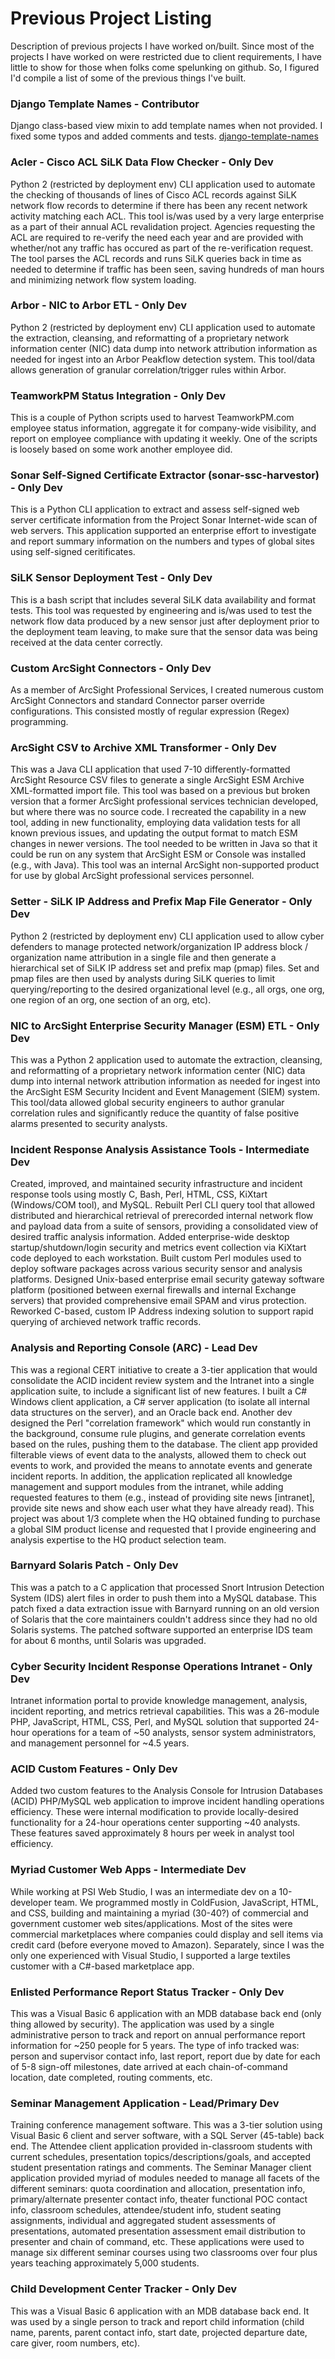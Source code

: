 # Previous Project Listing
Description of previous projects I have worked on/built. Since most of the projects I have worked on were restricted due to client requirements, I have little to show for those when folks come spelunking on github. So, I figured I'd compile a list of some of the previous things I've built.

### Django Template Names - Contributor
Django class-based view mixin to add template names when not provided. I fixed some typos and added comments and tests.
[django-template-names](https://github.com/phpdude/django-template-names)

### Acler - Cisco ACL SiLK Data Flow Checker - Only Dev
Python 2 (restricted by deployment env) CLI application used to automate the checking of thousands of lines of Cisco ACL records against SiLK network flow records to determine if there has been any recent network activity matching each ACL. This tool is/was used by a very large enterprise as a part of their annual ACL revalidation project. Agencies requesting the ACL are required to re-verify the need each year and are provided with whether/not any traffic has occured as part of the re-verification request. The tool parses the ACL records and runs SiLK queries back in time as needed to determine if traffic has been seen, saving hundreds of man hours and minimizing network flow system loading.

### Arbor - NIC to Arbor ETL - Only Dev
Python 2 (restricted by deployment env) CLI application used to automate the extraction, cleansing, and reformatting of a proprietary network information center (NIC) data dump into network attribution information as needed for ingest into an Arbor Peakflow detection system. This tool/data allows generation of granular correlation/trigger rules within Arbor.

### TeamworkPM Status Integration - Only Dev
This is a couple of Python scripts used to harvest TeamworkPM.com employee status information, aggregate it for company-wide visibility, and report on employee compliance with updating it weekly. One of the scripts is loosely based on some work another employee did.

### Sonar Self-Signed Certificate Extractor (sonar-ssc-harvestor) - Only Dev
This is a Python CLI application to extract and assess self-signed web server certificate information from the Project Sonar Internet-wide scan of web servers. This application supported an enterprise effort to investigate and report summary information on the numbers and types of global sites using self-signed ceritificates.

### SiLK Sensor Deployment Test - Only Dev
This is a bash script that includes several SiLK data availability and format tests. This tool was requested by engineering and is/was used to test the network flow data produced by a new sensor just after deployment prior to the deployment team leaving, to make sure that the sensor data was being received at the data center correctly.

### Custom ArcSight Connectors - Only Dev
As a member of ArcSight Professional Services, I created numerous custom ArcSight Connectors and standard Connector parser override configurations. This consisted mostly of regular expression (Regex) programming.

### ArcSight CSV to Archive XML Transformer - Only Dev
This was a Java CLI application that used 7-10 differently-formatted ArcSight Resource CSV files to generate a single ArcSight ESM Archive XML-formatted import file. This tool was based on a previous but broken version that a former ArcSight professional services technician developed, but where there was no source code. I recreated the capability in a new tool, adding in new functionality, employing data validation tests for all known previous issues, and updating the output format to match ESM changes in newer versions. The tool needed to be written in Java so that it could be run on any system that ArcSight ESM or Console was installed (e.g., with Java). This tool was an internal ArcSight non-supported product for use by global ArcSight professional services personnel.

### Setter - SiLK IP Address and Prefix Map File Generator - Only Dev
Python 2 (restricted by deployment env) CLI application used to allow cyber defenders to manage protected network/organization IP address block / organization name attribution in a single file and then generate a hierarchical set of SiLK IP address set and prefix map (pmap) files. Set and pmap files are then used by analysts during SiLK queries to limit querying/reporting to the desired organizational level (e.g., all orgs, one org, one region of an org, one section of an org, etc).

### NIC to ArcSight Enterprise Security Manager (ESM) ETL - Only Dev
This was a Python 2 application used to automate the extraction, cleansing, and reformatting of a proprietary network information center (NIC) data dump into internal network attribution information as needed for ingest into the ArcSight ESM Security Incident and Event Management (SIEM) system. This tool/data allowed global security engineers to author granular correlation rules and significantly reduce the quantity of false positive alarms presented to security analysts.

### Incident Response Analysis Assistance Tools - Intermediate Dev
Created, improved, and maintained security infrastructure and incident response tools using mostly C, Bash, Perl, HTML, CSS, KiXtart (Windows/COM tool), and MySQL. Rebuilt Perl CLI query tool that allowed distributed and hierarchical retrieval of prerecorded internal network flow and payload data from a suite of sensors, providing a consolidated view of desired traffic analysis information. Added enterprise-wide desktop startup/shutdown/login security and metrics event collection via KiXtart code deployed to each workstation. Built custom Perl modules used to deploy software packages across various security sensor and analysis platforms. Designed Unix-based enterprise email security gateway software platform (positioned between exernal firewalls and internal Exchange servers) that provided comprehensive email SPAM and virus protection. Reworked C-based, custom IP Address indexing solution to support rapid querying of archieved network traffic records.

### Analysis and Reporting Console (ARC) - Lead Dev
This was a regional CERT initiative to create a 3-tier application that would consolidate the ACID incident review system and the Intranet into a single application suite, to include a significant list of new features. I built a C# Windows client application, a C# server application (to isolate all internal data structures on the server), and an Oracle back end. Another dev designed the Perl "correlation framework" which would run constantly in the background, consume rule plugins, and generate correlation events based on the rules, pushing them to the database. The client app provided filterable views of event data to the analysts, allowed them to check out events to work, and provided the means to annotate events and generate incident reports. In addition, the application replicated all knowledge management and support modules from the intranet, while adding requested features to them (e.g., instead of providing site news [intranet], provide site news and show each user what they have already read). This project was about 1/3 complete when the HQ obtained funding to purchase a global SIM product license and requested that I provide engineering and analysis expertise to the HQ product selection team. 

### Barnyard Solaris Patch - Only Dev
This was a patch to a C application that processed Snort Intrusion Detection System (IDS) alert files in order to push them into a MySQL database. This patch fixed a data extraction issue with Barnyard running on an old version of Solaris that the core maintainers couldn't address since they had no old Solaris systems. The patched software supported an enterprise IDS team for about 6 months, until Solaris was upgraded.

### Cyber Security Incident Response Operations Intranet - Only Dev
Intranet information portal to provide knowledge management, analysis, incident reporting, and metrics retrieval capabilities. This was a 26-module PHP, JavaScript, HTML, CSS, Perl, and MySQL solution that supported 24-hour operations for a team of ~50 analysts, sensor system administrators, and management personnel for ~4.5 years.

### ACID Custom Features - Only Dev
Added two custom features to the Analysis Console for Intrusion Databases (ACID) PHP/MySQL web application to improve incident handling operations efficiency. These were internal modification to provide locally-desired functionality for a 24-hour operations center supporting ~40 analysts. These features saved approximately 8 hours per week in analyst tool efficiency.

### Myriad Customer Web Apps - Intermediate Dev
While working at PSI Web Studio, I was an intermediate dev on a 10-developer team. We programmed mostly in ColdFusion, JavaScript, HTML, and CSS, building and maintaining a myriad (30-40?) of commercial and government customer web sites/applications. Most of the sites were commercial marketplaces where companies could display and sell items via credit card (before everyone moved to Amazon). Separately, since I was the only one experienced with Visual Studio, I supported a large textiles customer with a C#-based marketplace app.

### Enlisted Performance Report Status Tracker - Only Dev
This was a Visual Basic 6 application with an MDB database back end (only thing allowed by security). The application was used by a single administrative person to track and report on annual performance report information for ~250 people for 5 years. The type of info tracked was: person and supervisor contact info, last report, report due by date for each of 5-8 sign-off milestones, date arrived at each chain-of-command location, date completed, routing comments, etc.

### Seminar Management Application - Lead/Primary Dev
Training conference management software. This was a 3-tier solution using Visual Basic 6 client and server software, with a SQL Server (45-table) back end. The Attendee client application provided in-classroom students with current schedules, presentation topics/descriptions/goals, and accepted student presentation ratings and comments. The Seminar Manager client application provided myriad of modules needed to manage all facets of the different seminars: quota coordination and allocation, presentation info, primary/alternate presenter contact info, theater functional POC contact info, classroom schedules, attendee/student info, student seating assignments, individual and aggregated student assessments of presentations, automated presentation assessment email distribution to presenter and chain of command, etc. These applications were used to manage six different seminar courses using two classrooms over four plus years teaching approximately 5,000 students.

### Child Development Center Tracker - Only Dev
This was a Visual Basic 6 application with an MDB database back end. It was used by a single person to track and report child information (child name, parents, parent contact info, start date, projected departure date, care giver, room numbers, etc).

